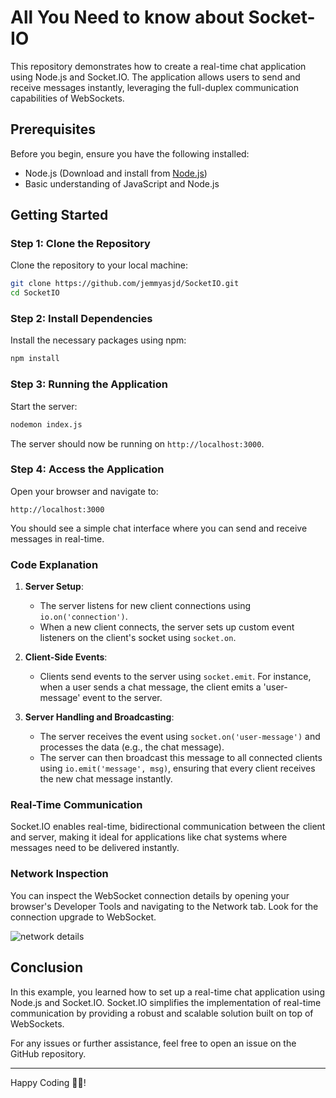 # All You Need to know about Socket-IO

This repository demonstrates how to create a real-time chat application using Node.js and Socket.IO. The application allows users to send and receive messages instantly, leveraging the full-duplex communication capabilities of WebSockets.

## Prerequisites

Before you begin, ensure you have the following installed:

- Node.js (Download and install from [Node.js](https://nodejs.org/))
- Basic understanding of JavaScript and Node.js

## Getting Started

### Step 1: Clone the Repository

Clone the repository to your local machine:

```sh
git clone https://github.com/jemmyasjd/SocketIO.git
cd SocketIO
```

### Step 2: Install Dependencies

Install the necessary packages using npm:

```sh
npm install
```

### Step 3: Running the Application

Start the server:

```sh
nodemon index.js
```

The server should now be running on `http://localhost:3000`.

### Step 4: Access the Application

Open your browser and navigate to:

```
http://localhost:3000
```

You should see a simple chat interface where you can send and receive messages in real-time.


### Code Explanation

1. **Server Setup**:
   - The server listens for new client connections using `io.on('connection')`.
   - When a new client connects, the server sets up custom event listeners on the client's socket using `socket.on`.

2. **Client-Side Events**:
   - Clients send events to the server using `socket.emit`. For instance, when a user sends a chat message, the client emits a 'user-message' event to the server.

3. **Server Handling and Broadcasting**:
   - The server receives the event using `socket.on('user-message')` and processes the data (e.g., the chat message).
   - The server can then broadcast this message to all connected clients using `io.emit('message', msg)`, ensuring that every client receives the new chat message instantly.

### Real-Time Communication

Socket.IO enables real-time, bidirectional communication between the client and server, making it ideal for applications like chat systems where messages need to be delivered instantly.

### Network Inspection

You can inspect the WebSocket connection details by opening your browser's Developer Tools and navigating to the Network tab. Look for the connection upgrade to WebSocket.

![network details](https://dev-to-uploads.s3.amazonaws.com/uploads/articles/spre0u4cx1896sf4rkd6.png)

## Conclusion

In this example, you learned how to set up a real-time chat application using Node.js and Socket.IO. Socket.IO simplifies the implementation of real-time communication by providing a robust and scalable solution built on top of WebSockets.

For any issues or further assistance, feel free to open an issue on the GitHub repository.

---

Happy Coding 🧑‍💻!
